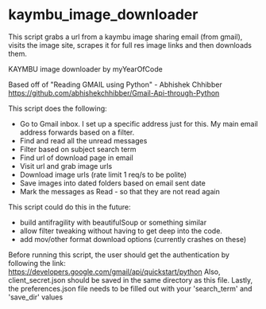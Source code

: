 # kaymbu_image_downloader
This script grabs a url from a kaymbu image sharing email (from gmail), visits the image site, scrapes it for full res image links and then downloads them.


KAYMBU image downloader by myYearOfCode

Based off of "Reading GMAIL using Python" - Abhishek Chhibber
https://github.com/abhishekchhibber/Gmail-Api-through-Python


This script does the following:
- Go to Gmail inbox. I set up a specific address just for this. My main 
     email address forwards based on a filter.
- Find and read all the unread messages
- Filter based on subject search term
- Find url of download page in email
- Visit url and grab image urls
- Download image urls (rate limit 1 req/s to be polite)
- Save images into dated folders based on email sent date
- Mark the messages as Read - so that they are not read again 

This script could do this in the future:
- build antifragility with beautifulSoup or something similar
- allow filter tweaking without having to get deep into the code.
- add mov/other format download options (currently crashes on these)


Before running this script, the user should get the authentication by following 
the link: https://developers.google.com/gmail/api/quickstart/python
Also, client_secret.json should be saved in the same directory as this file.
Lastly, the preferences.json file needs to be filled out with your 'search_term'
and 'save_dir' values

